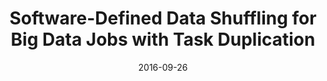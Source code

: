 ---
title: "Software-Defined Data Shuffling for Big Data Jobs with Task Duplication"
authors:
- Qimeng Zang
- Hsiang-Yu Chan
- Peng Li
- Song Guo
date: "2016-09-26"
doi: "10.1109/ICPPW.2016.62"


# Publication type.
# Legend: 0 = Uncategorized; 1 = Conference paper; 2 = Journal article;
# 3 = Preprint / Working Paper; 4 = Report; 5 = Book; 6 = Book section;
# 7 = Thesis; 8 = Patent
publication_types: ["1"]

# Publication name and optional abbreviated publication name.
publication: In *International Conference on Parallel Processing Workshops*
publication_short: In *ICPPW*

# links:
# - name: Custom Link
#   url: http://example.org
url_pdf: https://ieeexplore.ieee.org/abstract/document/7576491
# url_code: '#'
# url_dataset: '#'
# url_poster: '#'
# url_project: ''
# url_slides: ''
# url_video: '#'

# Featured image
# To use, add an image named `featured.jpg/png` to your page's folder. 
# image:
#   caption: 'Image credit: [**Unsplash**](https://unsplash.com/photos/pLCdAaMFLTE)'
#   focal_point: ""
#   preview_only: false

# Associated Projects (optional).
#   Associate this publication with one or more of your projects.
#   Simply enter your project's folder or file name without extension.
#   E.g. `internal-project` references `content/project/internal-project/index.md`.
#   Otherwise, set `projects: []`.
projects: []
---